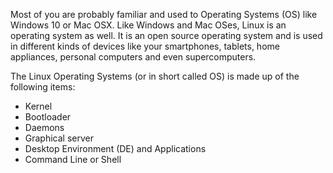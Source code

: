 Most of you are probably familiar and used to Operating Systems (OS) like Windows 10 or Mac OSX. Like Windows and Mac OSes, Linux is an operating system as well. It is an open source operating system and is used in different kinds of devices like your smartphones, tablets, home appliances, personal computers and even supercomputers.

The Linux Operating Systems (or in short called OS) is made up of the following items:
- Kernel
- Bootloader
- Daemons
- Graphical server
- Desktop Environment (DE) and Applications
- Command Line or Shell
